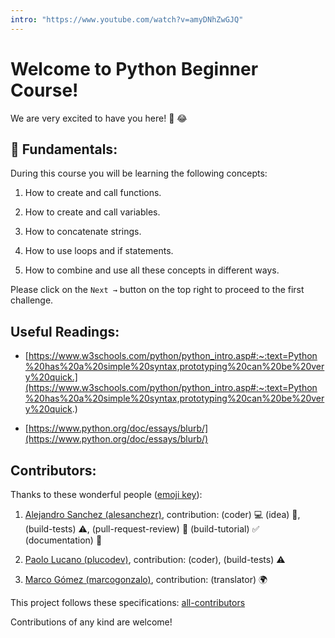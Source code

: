 ```yaml
---
intro: "https://www.youtube.com/watch?v=amyDNhZwGJQ"
---
```


# Welcome to Python Beginner Course!

We are very excited to have you here! 🎉 😂

## 💬 Fundamentals:

During this course you will be learning the following concepts:

1. How to create and call functions.

2. How to create and call variables.

3. How to concatenate strings.

4. How to use loops and if statements.

5. How to combine and use all these concepts in different ways.

Please click on the `Next →` button on the top right to proceed to the first challenge.

## Useful Readings:

+ [https://www.w3schools.com/python/python_intro.asp#:~:text=Python%20has%20a%20simple%20syntax,prototyping%20can%20be%20very%20quick.](https://www.w3schools.com/python/python_intro.asp#:~:text=Python%20has%20a%20simple%20syntax,prototyping%20can%20be%20very%20quick.)

+ [https://www.python.org/doc/essays/blurb/](https://www.python.org/doc/essays/blurb/)

## Contributors:

Thanks to these wonderful people ([emoji key](https://github.com/kentcdodds/all-contributors#emoji-key)):

1. [Alejandro Sanchez (alesanchezr)](https://github.com/alesanchezr), contribution: (coder) :computer: (idea) 🤔, (build-tests) :warning:, (pull-request-review) :eyes: (build-tutorial) :white_check_mark: (documentation) :book:

2. [Paolo Lucano (plucodev)](https://github.com/plucodev), contribution: (coder), (build-tests) :warning:

3. [Marco Gómez (marcogonzalo)](https://github.com/marcogonzalo), contribution: (translator) :earth_africa:


This project follows these specifications: [all-contributors](https://github.com/kentcdodds/all-contributors)


Contributions of any kind are welcome!
